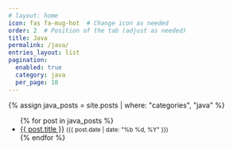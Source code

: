 ```yaml
---
# layout: home
icon: fas fa-mug-hot  # Change icon as needed
order: 2  # Position of the tab (adjust as needed)
title: Java
permalink: /java/
entries_layout: list
pagination:
  enabled: true
  category: java
  per_page: 10
---
```


{% assign java_posts = site.posts | where: "categories", "java" %}

<ul>
  {% for post in java_posts %}
    <li>
      <a href="{{ post.url }}">{{ post.title }}</a> <small>({{ post.date | date: "%b %d, %Y" }})</small>
    </li>
  {% endfor %}
</ul>
